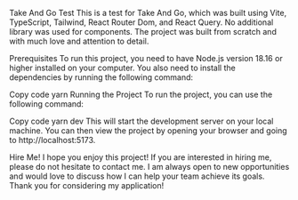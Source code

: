 Take And Go Test
This is a test for Take And Go, which was built using Vite, TypeScript, Tailwind, React Router Dom, and React Query. No additional library was used for components. The project was built from scratch and with much love and attention to detail.

Prerequisites
To run this project, you need to have Node.js version 18.16 or higher installed on your computer. You also need to install the dependencies by running the following command:

Copy code
yarn
Running the Project
To run the project, you can use the following command:

Copy code
yarn dev
This will start the development server on your local machine. You can then view the project by opening your browser and going to http://localhost:5173.

Hire Me!
I hope you enjoy this project! If you are interested in hiring me, please do not hesitate to contact me. I am always open to new opportunities and would love to discuss how I can help your team achieve its goals. Thank you for considering my application!
